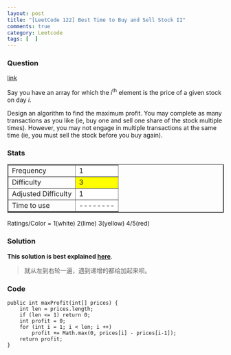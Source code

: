 ```yaml
---
layout: post
title: "[LeetCode 122] Best Time to Buy and Sell Stock II"
comments: true
category: Leetcode
tags: [  ]
---
```



### Question 
[link](https://oj.leetcode.com/problems/best-time-to-buy-and-sell-stock-ii/)

<div class="question-content">
            <p></p><p>Say you have an array for which the <i>i</i><sup>th</sup> element is the price of a given stock on day <i>i</i>.</p>

<p>Design an algorithm to find the maximum profit. You may complete as many transactions as you like (ie, buy one and sell one share of the stock multiple times). However, you may not engage in multiple transactions at the same time (ie, you must sell the stock before you buy again).</p><p></p>
          </div>

### Stats
<table border="2">
	<tr>
		<td>Frequency</td>
		<td bgcolor="white">1</td>
	</tr>
	<tr>
		<td>Difficulty</td>
		<td bgcolor="yellow">3</td>
	</tr>
	<tr>
		<td>Adjusted Difficulty</td>
		<td bgcolor="white">1</td>
	</tr>
	<tr>
		<td>Time to use</td>
		<td bgcolor="white">--------</td>
	</tr>
</table>

Ratings/Color = 1(white) 2(lime) 3(yellow) 4/5(red)

### Solution

__This solution is best explained [here](http://jane4532.blogspot.sg/2013/07/best-time-to-buy-and-sell-stock.html)__. 

> 就从左到右轮一遍，遇到递增的都给加起来呗。

### Code

    public int maxProfit(int[] prices) {
        int len = prices.length;
		if (len <= 1) return 0;
		int profit = 0;
		for (int i = 1; i < len; i ++) 
			profit += Math.max(0, prices[i] - prices[i-1]);
		return profit;
    }
